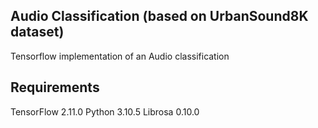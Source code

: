 
## Audio Classification (based on UrbanSound8K dataset)
Tensorflow implementation of an Audio classification

## Requirements
TensorFlow 2.11.0
Python 3.10.5
Librosa 0.10.0
